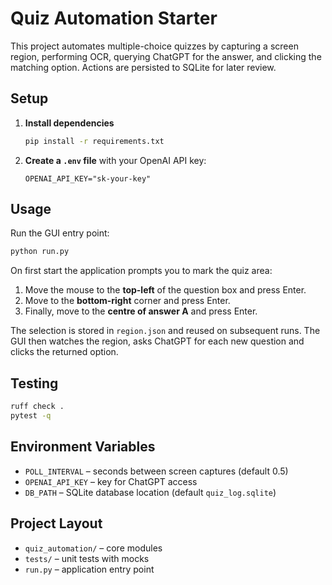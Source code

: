 # Quiz Automation Starter

This project automates multiple-choice quizzes by capturing a screen region,
performing OCR, querying ChatGPT for the answer, and clicking the matching
option. Actions are persisted to SQLite for later review.

## Setup

1. **Install dependencies**
   ```bash
   pip install -r requirements.txt
   ```
2. **Create a `.env` file** with your OpenAI API key:
   ```env
   OPENAI_API_KEY="sk-your-key"
   ```

## Usage

Run the GUI entry point:
```bash
python run.py
```
On first start the application prompts you to mark the quiz area:
1. Move the mouse to the **top-left** of the question box and press Enter.
2. Move to the **bottom-right** corner and press Enter.
3. Finally, move to the **centre of answer A** and press Enter.

The selection is stored in `region.json` and reused on subsequent runs. The GUI
then watches the region, asks ChatGPT for each new question and clicks the
returned option.

## Testing

```bash
ruff check .
pytest -q
```

## Environment Variables

- `POLL_INTERVAL` – seconds between screen captures (default 0.5)
- `OPENAI_API_KEY` – key for ChatGPT access
- `DB_PATH` – SQLite database location (default `quiz_log.sqlite`)

## Project Layout

- `quiz_automation/` – core modules
- `tests/` – unit tests with mocks
- `run.py` – application entry point
